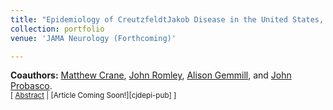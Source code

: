 ```yaml
---
title: "Epidemiology of CreutzfeldtJakob Disease in the United States, 2007-2022"
collection: portfolio
venue: 'JAMA Neurology (Forthcoming)'

---
```


**Coauthors:** [Matthew Crane][mcrane], [John Romley][jromley], [Alison Gemmill][agem], and [John Probasco][jprobasco].
<br/>
<small>[ <a href="#/" onclick="visib('cjdepi')">Abstract</a> | [Article Coming Soon!][cjdepi-pub] ] </small>

<div id="cjdepi" style="display: none; text-align: justify; line-height: 1.2" ><small>
Creutzfeldt–Jakob disease (CJD) is a rapidly progressive and universally fatal prion disease. Prior research on CJD in the US demonstrated stable incidence from 1979-2006, though recent trends are not as well described. The incidence of sporadic CJD (sCJD), the most common type of CJD, is higher among older patients. Due to demographic trends worldwide towards aging populations, the epidemiology of CJD is evolving. We examined death certificate data from 2007-2020 to better understand recent trends of CJD in the US.
</small><br><br/></div>

[mcrane]: https://healthpolicy.usc.edu/author/matthew-a-crane/
[jromley]: https://priceschool.usc.edu/people/john-a-romley/
[agem]: https://publichealth.jhu.edu/faculty/3843/alison-gemmill
[jprobasco]: https://pure.johnshopkins.edu/en/persons/john-probasco
